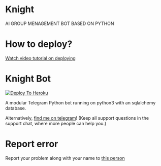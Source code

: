 # Knight
AI GROUP MENAGEMENT BOT BASED  ON PYTHON 
 
# How to deploy?
[Watch video tutorial on deploying](https://youtu.be/gXXFpTAk6Vo)

# Knight Bot

[![Deploy To Heroku](https://www.herokucdn.com/deploy/button.svg)](https://dashboard.heroku.com/new?template=https://github.com/dark12knight/Knight)

A modular Telegram Python bot running on python3 with an sqlalchemy database.

Alternatively, [find me on telegram](https://t.me/Dark047)! (Keep all support questions in the support chat, where more people can help you.)


# Report error
Report your problem along with your name to [this person](https://t.me/Dark047)
